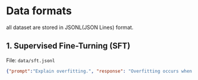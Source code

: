 # Data formats


all dataset are stored in JSONL(JSON Lines) format.


## 1. Supervised Fine-Turning (SFT)
File: `data/sft.jsonl`

````json
{"prompt":"Explain overfitting.", "response": "Overfitting occurs when..." }